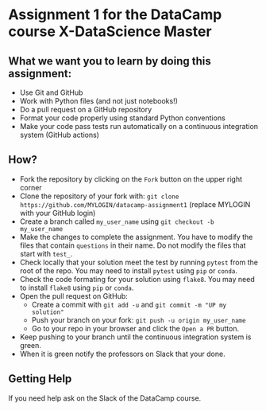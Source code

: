 # Assignment 1 for the DataCamp course X-DataScience Master

## What we want you to learn by doing this assignment:

  - Use Git and GitHub
  - Work with Python files (and not just notebooks!)
  - Do a pull request on a GitHub repository
  - Format your code properly using standard Python conventions
  - Make your code pass tests run automatically on a continuous integration system (GitHub actions)

## How?

  - Fork the repository by clicking on the `Fork` button on the upper right corner
  - Clone the repository of your fork with: `git clone https://github.com/MYLOGIN/datacamp-assignment1` (replace MYLOGIN with your GitHub login)
  - Create a branch called `my_user_name` using `git checkout -b my_user_name`
  - Make the changes to complete the assignment. You have to modify the files that contain `questions` in their name. Do not modify the files that start with `test_`.
  - Check locally that your solution meet the test by running `pytest` from the root of the repo. You may need to install `pytest` using `pip` or `conda`.
  - Check the code formating for your solution using `flake8`. You may need to install `flake8` using `pip` or `conda`.
  - Open the pull request on GitHub:
     - Create a commit with `git add -u` and `git commit -m "UP my solution"`
     - Push your branch on your fork: `git push -u origin my_user_name`
     - Go to your repo in your browser and click the `Open a PR` button.
  - Keep pushing to your branch until the continuous integration system is green.
  - When it is green notify the professors on Slack that your done.

## Getting Help

If you need help ask on the Slack of the DataCamp course.

